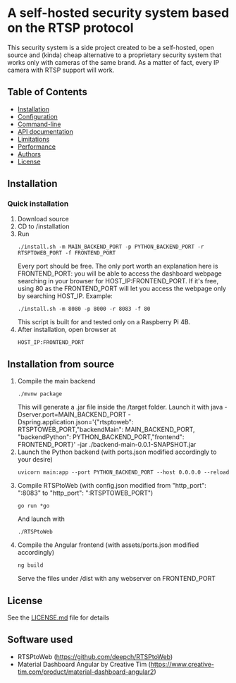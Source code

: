 # A self-hosted security system based on the RTSP protocol

This security system is a side project created to be a self-hosted, open source and 
(kinda) cheap alternative to a proprietary security system that works only with cameras of the same brand.
As a matter of fact, every IP camera with RTSP support will work.

## Table of Contents

- [Installation](#installation)
- [Configuration](#configuration)
- [Command-line](#command-line)
- [API documentation](#api-documentation)
- [Limitations](#Limitations)
- [Performance](#Performance)
- [Authors](#Authors)
- [License](#license)

## Installation

### Quick installation

1. Download source
1. CD to /installation
1. Run
   ```
   ./install.sh -m MAIN_BACKEND_PORT -p PYTHON_BACKEND_PORT -r RTSPTOWEB_PORT -f FRONTEND_PORT
   ```
   Every port should be free.
   The only port worth an explanation here is FRONTEND_PORT: you will be able to access 
   the dashboard webpage searching in your browser for HOST_IP:FRONTEND_PORT.
   If it's free, using 80 as the FRONTEND_PORT will let you access the webpage only by searching HOST_IP.
   Example:
    ```
   ./install.sh -m 8080 -p 8000 -r 8083 -f 80
   ```
   This script is built for and tested only on a Raspberry Pi 4B.
1. After installation, open browser at
    ```
    HOST_IP:FRONTEND_PORT
    ```

## Installation from source

1. Compile the main backend
    ```
    ./mvnw package
    ```
    This will generate a .jar file inside the /target folder.
    Launch it with java -Dserver.port=MAIN_BACKEND_PORT -Dspring.application.json='{"rtsptoweb": RTSPTOWEB_PORT,"backendMain": MAIN_BACKEND_PORT,      "backendPython": PYTHON_BACKEND_PORT,"frontend": FRONTEND_PORT}' -jar ./backend-main-0.0.1-SNAPSHOT.jar
1. Launch the Python backend (with ports.json modified accordingly to your desire)
    ```
    uvicorn main:app --port PYTHON_BACKEND_PORT --host 0.0.0.0 --reload
    ```
1. Compile RTSPtoWeb (with config.json modified from "http_port": ":8083" to "http_port": ":RTSPTOWEB_PORT")
    ```
    go run *go
    ```
    And launch with
    ```
    ./RTSPtoWeb
    ```
1. Compile the Angular frontend (with assets/ports.json modified accordingly)
    ```
    ng build
    ```
    Serve the files under /dist with any webserver on FRONTEND_PORT

## License

See the [LICENSE.md](LICENSE.md) file for details

## Software used 

- RTSPtoWeb (https://github.com/deepch/RTSPtoWeb)
- Material Dashboard Angular by Creative Tim (https://www.creative-tim.com/product/material-dashboard-angular2)


